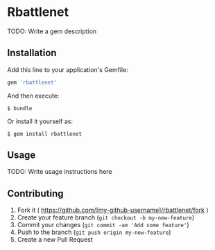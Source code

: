 # Rbattlenet

TODO: Write a gem description

## Installation

Add this line to your application's Gemfile:

```ruby
gem 'rbattlenet'
```

And then execute:

    $ bundle

Or install it yourself as:

    $ gem install rbattlenet

## Usage

TODO: Write usage instructions here

## Contributing

1. Fork it ( https://github.com/[my-github-username]/rbattlenet/fork )
2. Create your feature branch (`git checkout -b my-new-feature`)
3. Commit your changes (`git commit -am 'Add some feature'`)
4. Push to the branch (`git push origin my-new-feature`)
5. Create a new Pull Request
